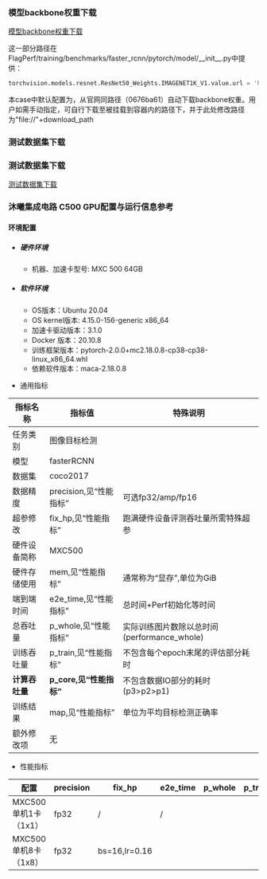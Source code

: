 ### 模型backbone权重下载
[模型backbone权重下载](../../benchmarks/faster_rcnn) 

这一部分路径在FlagPerf/training/benchmarks/faster_rcnn/pytorch/model/\_\_init__.py中提供：

```python
torchvision.models.resnet.ResNet50_Weights.IMAGENET1K_V1.value.url = 'https://download.pytorch.org/models/resnet50-0676ba61.pth'
```
本case中默认配置为，从官网同路径（0676ba61）自动下载backbone权重。用户如需手动指定，可自行下载至被挂载到容器内的路径下，并于此处修改路径为"file://"+download_path

### 测试数据集下载

### 测试数据集下载

[测试数据集下载](https://cocodataset.org/)

### 沐曦集成电路 C500 GPU配置与运行信息参考
#### 环境配置
- ##### 硬件环境
    - 机器、加速卡型号: MXC 500 64GB

- ##### 软件环境
   - OS版本：Ubuntu 20.04
   - OS kernel版本:  4.15.0-156-generic x86_64    
   - 加速卡驱动版本：3.1.0
   - Docker 版本：20.10.8
   - 训练框架版本：pytorch-2.0.0+mc2.18.0.8-cp38-cp38-linux_x86_64.whl
   - 依赖软件版本：maca-2.18.0.8




* 通用指标

| 指标名称       | 指标值                  | 特殊说明                                    |
| -------------- | ----------------------- | ------------------------------------------- |
| 任务类别       | 图像目标检测            |                                             |
| 模型           | fasterRCNN              |                                             |
| 数据集         | coco2017                |                                             |
| 数据精度       | precision,见“性能指标”  | 可选fp32/amp/fp16                           |
| 超参修改       | fix_hp,见“性能指标”     | 跑满硬件设备评测吞吐量所需特殊超参          |
| 硬件设备简称   | MXC500                 |                                             |
| 硬件存储使用   | mem,见“性能指标”        | 通常称为“显存”,单位为GiB                    |
| 端到端时间     | e2e_time,见“性能指标”   | 总时间+Perf初始化等时间                     |
| 总吞吐量       | p_whole,见“性能指标”    | 实际训练图片数除以总时间(performance_whole) |
| 训练吞吐量     | p_train,见“性能指标”    | 不包含每个epoch末尾的评估部分耗时           |
| **计算吞吐量** | **p_core,见“性能指标”** | 不包含数据IO部分的耗时(p3>p2>p1)            |
| 训练结果       | map,见“性能指标”        | 单位为平均目标检测正确率                    |
| 额外修改项     | 无                      |                                             |


* 性能指标

| 配置                  | precision | fix_hp       | e2e_time | p_whole | p_train | p_core | map | mem |
| --------------------- | --------- | ------------ | -------- | ------- | ------- | ------ | --- | --- |
| MXC500 单机1卡（1x1） | fp32      | /            | /        |         |         |        | /   |     |
| MXC500单机8卡（1x8）  | fp32      | bs=16,lr=0.16 |          |         |         |        |     |     |

